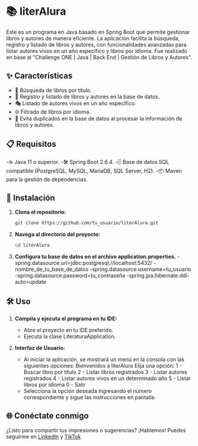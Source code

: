# 📚 literAlura

Este es un programa en Java basado en Spring Boot que permite gestionar libros y autores de manera eficiente. La aplicación facilita la búsqueda, registro y listado de libros y autores, con funcionalidades avanzadas para listar autores vivos en un año específico y libros por idioma. Fue realizado en base al 
"Challenge ONE | Java | Back End | Gestión de Libros y Autores".

## ✨ Características

- 📖 Búsqueda de libros por título.
- 📝 Registro y listado de libros y autores en la base de datos.
- 🎭 Listado de autores vivos en un año específico.
- 🌐 Filtrado de libros por idioma.
- 🔄 Evita duplicados en la base de datos al procesar la información de libros y autores.

## 📋 Requisitos

-☕ Java 11 o superior.
-🛠️ Spring Boot 2.6.4.
-🗄️ Base de datos SQL compatible (PostgreSQL, MySQL, MariaDB, SQL Server, H2).
-📦 Maven para la gestión de dependencias.

## 🚀 Instalación

1. **Clona el repositorio:**
    ```bash
    git clone https://github.com/tu_usuario/literAlura.git
    ```
2. **Navega al directorio del proyecto:**
    ```bash
    cd literAlura
    ```
3. **Configura tu base de datos en el archivo application.properties.**
   -spring.datasource.url=jdbc:postgresql://localhost:5432/
   -nombre_de_tu_base_de_datos
   -spring.datasource.username=tu_usuario
   -spring.datasource.password=tu_contraseña
   -spring.jpa.hibernate.ddl-auto=update

## 🛠️ Uso

1. **Compila y ejecuta el programa en tu IDE:**
    - Abre el proyecto en tu IDE preferido.
    - Ejecuta la clase LiteraturaApplication.
      
2. **Interfaz de Usuario:**
    - Al iniciar la aplicación, se mostrará un menú en la consola con las siguientes opciones:
      Bienvenidos a literAlura
        Elija una opción:
        1 - Buscar libro por título
        2 - Listar libros registrados
        3 - Listar autores registrados
        4 - Listar autores vivos en un determinado año
        5 - Listar libros por idioma
        0 - Salir
   - Selecciona la opción deseada ingresando el número correspondiente y sigue las instrucciones en pantalla.

## 🌐 Conéctate conmigo

¿Listo para compartir tus impresiones o sugerencias? ¡Hablemos! Puedes seguirme en [LinkedIn](https://www.linkedin.com/in/manuel-jesus-quispe-chavez/) y [TikTok](https://www.tiktok.com/@jesusqch1)
